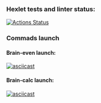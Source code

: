 ### Hexlet tests and linter status:
[![Actions Status](https://github.com/Ilya-Solo/frontend-project-44/workflows/hexlet-check/badge.svg)](https://github.com/Ilya-Solo/frontend-project-44/actions)
### Commads launch
#### Brain-even launch:
[![asciicast](https://asciinema.org/a/820dYSYRUbK2o840hfQ8KCyNx.png)](https://asciinema.org/a/820dYSYRUbK2o840hfQ8KCyNx)
#### Brain-calc launch:
[![asciicast](https://asciinema.org/a/GHw8FUXk1oBt65WVQbUoIiYWQ.png)](https://asciinema.org/a/GHw8FUXk1oBt65WVQbUoIiYWQ)
